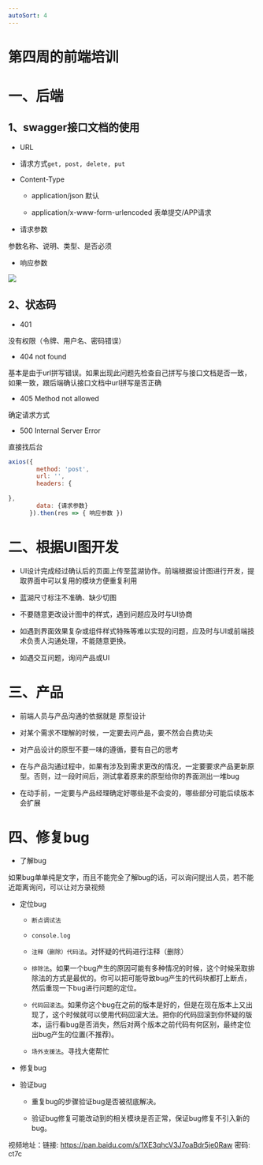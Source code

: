 ```yaml
---
autoSort: 4
---
```

# 第四周的前端培训
# 一、后端

## 1、swagger接口文档的使用

- URL

- 请求方式`get, post, delete, put`

- Content-Type

    - application/json 默认

    - application/x-www-form-urlencoded 表单提交/APP请求

- 请求参数

参数名称、说明、类型、是否必须

- 响应参数

![](https://tcs-devops.aliyuncs.com/storage/112bea9bf8f00f08a23daba8dbe343bfe2f2?Signature=eyJhbGciOiJIUzI1NiIsInR5cCI6IkpXVCJ9.eyJBcHBJRCI6IjVlNzQ4MmQ2MjE1MjJiZDVjN2Y5YjMzNSIsIl9hcHBJZCI6IjVlNzQ4MmQ2MjE1MjJiZDVjN2Y5YjMzNSIsIl9vcmdhbml6YXRpb25JZCI6IiIsImV4cCI6MTY1MjUwMDg2MSwiaWF0IjoxNjUxODk2MDYxLCJyZXNvdXJjZSI6Ii9zdG9yYWdlLzExMmJlYTliZjhmMDBmMDhhMjNkYWJhOGRiZTM0M2JmZTJmMiJ9.6F3AA4zIN3aD6ch8XtXTklfeqilvLySdz98tiLDokbo&download=image.png "")

## 2、状态码

- 401

没有权限（令牌、用户名、密码错误）

- 404 not found

基本是由于url拼写错误。如果出现此问题先检查自己拼写与接口文档是否一致，如果一致，跟后端确认接口文档中url拼写是否正确

- 405 Method not allowed

确定请求方式

- 500 Internal Server Error

直接找后台

```javascript
axios({
        method: 'post',
        url: '',
        headers: {
			
},
        data: {请求参数}
      }).then(res => { 响应参数 })

```

# 二、根据UI图开发

-  UI设计完成经过确认后的页面上传至蓝湖协作。前端根据设计图进行开发，提取界面中可以复用的模块方便重复利用

- 蓝湖尺寸标注不准确、缺少切图

- 不要随意更改设计图中的样式，遇到问题应及时与UI协商

- 如遇到界面效果复杂或组件样式特殊等难以实现的问题，应及时与UI或前端技术负责人沟通处理，不能随意更换。

- 如遇交互问题，询问产品或UI

# 三、产品

- 前端人员与产品沟通的依据就是 原型设计

- 对某个需求不理解的时候，一定要去问产品，要不然会白费功夫

- 对产品设计的原型不要一味的遵循，要有自己的思考

- 在与产品沟通过程中，如果有涉及到需求更改的情况，一定要要求产品更新原型。否则，过一段时间后，测试拿着原来的原型给你的界面测出一堆bug

- 在动手前，一定要与产品经理确定好哪些是不会变的，哪些部分可能后续版本会扩展

# 四、修复bug

- 了解bug

如果bug单单纯是文字，而且不能完全了解bug的话，可以询问提出人员，若不能近距离询问，可以让对方录视频

- 定位bug

    - `断点调试法`

    - `console.log`

    - `注释（删除）代码法`。对怀疑的代码进行注释（删除）

    - `排除法`。如果一个bug产生的原因可能有多种情况的时候，这个时候采取排除法的方式是最优的。你可以把可能导致bug产生的代码块都打上断点，然后重现一下bug进行问题的定位。

    - `代码回滚法`。如果你这个bug在之前的版本是好的，但是在现在版本上又出现了，这个时候就可以使用代码回滚大法。把你的代码回滚到你怀疑的版本，运行看bug是否消失，然后对两个版本之前代码有何区别，最终定位出bug产生的位置(不推荐)。

    - `场外支援法`。寻找大佬帮忙

- 修复bug

- 验证bug

    - 重复bug的步骤验证bug是否被彻底解决。

    - 验证bug修复可能改动到的相关模块是否正常，保证bug修复不引入新的bug。

视频地址：链接: https://pan.baidu.com/s/1XE3qhcV3J7oaBdr5je0Raw  密码: ct7c





